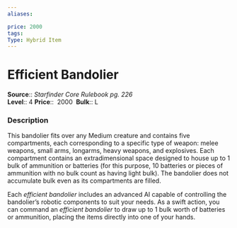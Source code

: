 ```yaml
---
aliases: 

price: 2000
tags: 
Type: Hybrid Item
---
```


# Efficient Bandolier

**Source**:: _Starfinder Core Rulebook pg. 226_  
**Level**:: 4
**Price**::  2000 
**Bulk**:: L

### Description

This bandolier fits over any Medium creature and contains five compartments, each corresponding to a specific type of weapon: melee weapons, small arms, longarms, heavy weapons, and explosives. Each compartment contains an extradimensional space designed to house up to 1 bulk of ammunition or batteries (for this purpose, 10 batteries or pieces of ammunition with no bulk count as having light bulk). The bandolier does not accumulate bulk even as its compartments are filled.  
  
Each _efficient bandolier_ includes an advanced AI capable of controlling the bandolier’s robotic components to suit your needs. As a swift action, you can command an _efficient bandolier_ to draw up to 1 bulk worth of batteries or ammunition, placing the items directly into one of your hands.
